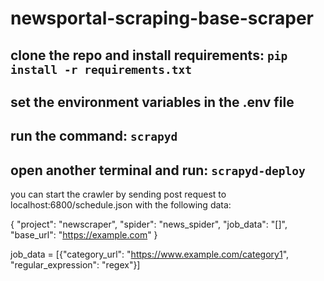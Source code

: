 ﻿# newsportal-scraping-base-scraper

## clone the repo and install requirements: `pip install -r requirements.txt`

## set the environment variables in the .env file

## run the command: `scrapyd`

## open another terminal and run: `scrapyd-deploy`


you can start the crawler by sending post request to localhost:6800/schedule.json with the following data:

{
    "project": "newscraper",
    "spider": "news_spider",
    "job_data": "[]",
    "base_url": "https://example.com"
}


job_data = [{"category_url": "https://www.example.com/category1", "regular_expression": "regex"}]
